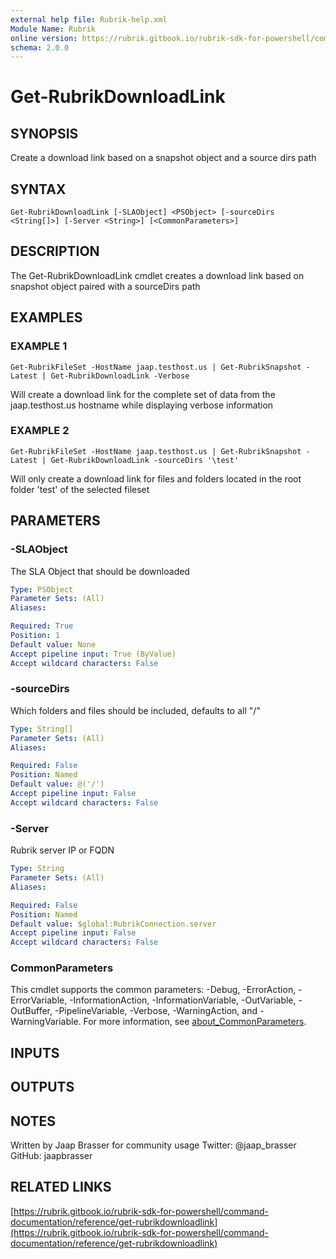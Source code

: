 ```yaml
---
external help file: Rubrik-help.xml
Module Name: Rubrik
online version: https://rubrik.gitbook.io/rubrik-sdk-for-powershell/command-documentation/reference/get-rubrikdownloadlink
schema: 2.0.0
---
```


# Get-RubrikDownloadLink

## SYNOPSIS
Create a download link based on a snapshot object and a source dirs path

## SYNTAX

```
Get-RubrikDownloadLink [-SLAObject] <PSObject> [-sourceDirs <String[]>] [-Server <String>] [<CommonParameters>]
```

## DESCRIPTION
The Get-RubrikDownloadLink cmdlet creates a download link based on snapshot object paired with a sourceDirs path

## EXAMPLES

### EXAMPLE 1
```
Get-RubrikFileSet -HostName jaap.testhost.us | Get-RubrikSnapshot -Latest | Get-RubrikDownloadLink -Verbose
```

Will create a download link for the complete set of data from the jaap.testhost.us hostname while displaying verbose information

### EXAMPLE 2
```
Get-RubrikFileSet -HostName jaap.testhost.us | Get-RubrikSnapshot -Latest | Get-RubrikDownloadLink -sourceDirs '\test'
```

Will only create a download link for files and folders located in the root folder 'test' of the selected fileset

## PARAMETERS

### -SLAObject
The SLA Object that should be downloaded

```yaml
Type: PSObject
Parameter Sets: (All)
Aliases:

Required: True
Position: 1
Default value: None
Accept pipeline input: True (ByValue)
Accept wildcard characters: False
```

### -sourceDirs
Which folders and files should be included, defaults to all "/"

```yaml
Type: String[]
Parameter Sets: (All)
Aliases:

Required: False
Position: Named
Default value: @('/')
Accept pipeline input: False
Accept wildcard characters: False
```

### -Server
Rubrik server IP or FQDN

```yaml
Type: String
Parameter Sets: (All)
Aliases:

Required: False
Position: Named
Default value: $global:RubrikConnection.server
Accept pipeline input: False
Accept wildcard characters: False
```

### CommonParameters
This cmdlet supports the common parameters: -Debug, -ErrorAction, -ErrorVariable, -InformationAction, -InformationVariable, -OutVariable, -OutBuffer, -PipelineVariable, -Verbose, -WarningAction, and -WarningVariable. For more information, see [about_CommonParameters](http://go.microsoft.com/fwlink/?LinkID=113216).

## INPUTS

## OUTPUTS

## NOTES
Written by Jaap Brasser for community usage
Twitter: @jaap_brasser
GitHub: jaapbrasser

## RELATED LINKS

[https://rubrik.gitbook.io/rubrik-sdk-for-powershell/command-documentation/reference/get-rubrikdownloadlink](https://rubrik.gitbook.io/rubrik-sdk-for-powershell/command-documentation/reference/get-rubrikdownloadlink)

